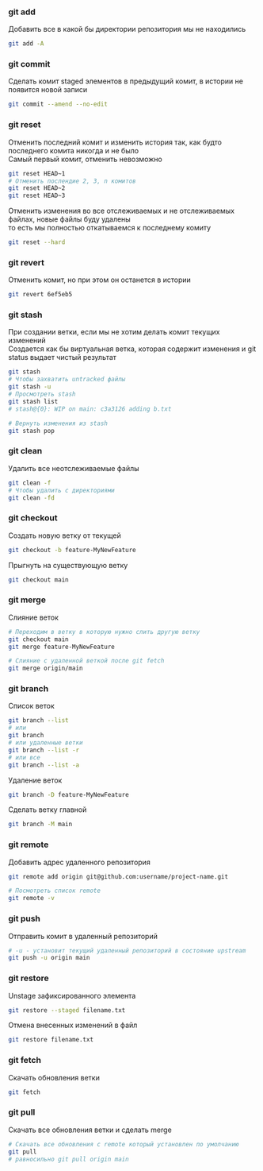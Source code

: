 ### git add

Добавить все в какой бы директории репозитория мы не находились

```bash
git add -A
```

### git commit

Сделать комит staged элементов в предыдущий комит, в истории не появится новой записи

```bash
git commit --amend --no-edit
```

### git reset

Отменить последний комит и изменить история так, как будто последнего комита никогда и не было \
Самый первый комит, отменить невозможно

```bash
git reset HEAD~1
# Отменить послендие 2, 3, n комитов
git reset HEAD~2
git reset HEAD~3
```

Отменить изменения во все отслеживаемых и не отслеживаемых файлах, новые файлы буду удалены \
то есть мы полностью откатываемся к последнему комиту

```bash
git reset --hard
```

### git revert

Отменить комит, но при этом он останется в истории

```bash
git revert 6ef5eb5
```

### git stash

При создании ветки, если мы не хотим делать комит текущих изменений \
Создается как бы виртуальная ветка, которая содержит изменения и git status выдает чистый результат

```bash
git stash
# Чтобы захватить untracked файлы
git stash -u
# Просмотреть stash
git stash list
# stash@{0}: WIP on main: c3a3126 adding b.txt

# Вернуть изменения из stash
git stash pop
```

### git clean

Удалить все неотслеживаемые файлы

```bash
git clean -f
# Чтобы удалить с директориями
git clean -fd
```

### git checkout

Создать новую ветку от текущей

```bash
git checkout -b feature-MyNewFeature
```

Прыгнуть на существующую ветку

```bash
git checkout main
```

### git merge

Слияние веток

```bash
# Переходим в ветку в которую нужно слить другую ветку
git checkout main
git merge feature-MyNewFeature

# Слияние с удаленной веткой после git fetch
git merge origin/main
```

### git branch

Список веток

```bash
git branch --list
# или
git branch
# или удаленные ветки
git branch --list -r
# или все
git branch --list -a
```

Удаление веток

```bash
git branch -D feature-MyNewFeature
```

Сделать ветку главной
```bash
git branch -M main
```

### git remote

Добавить адрес удаленного репозитория

```bash
git remote add origin git@github.com:username/project-name.git

# Посмотреть список remote
git remote -v
```

### git push

Отправить комит в удаленный репозиторий

```bash
# -u - установит текущий удаленный репозиторий в состояние upstream
git push -u origin main
```

### git restore

Unstage зафиксированного элемента

```bash
git restore --staged filename.txt
```

Отмена внесенных изменений в файл

```bash
git restore filename.txt
```

### git fetch

Скачать обновления ветки

```bash
git fetch
```

### git pull

Скачать все обновления ветки и сделать merge

```bash
# Скачать все обновления с remote который установлен по умолчанию
git pull
# равносильно git pull origin main
```
